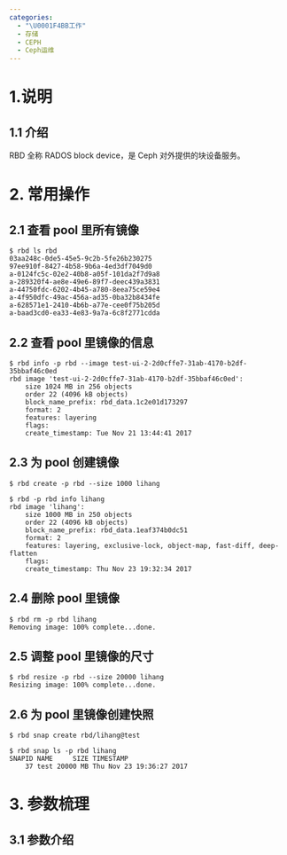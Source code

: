 ```yaml
---
categories:
  - "\U0001F4BB工作"
  - 存储
  - CEPH
  - Ceph运维
---
```

# 1.说明
## 1.1 介绍
RBD 全称 RADOS block device，是 Ceph 对外提供的块设备服务。

# 2. 常用操作
## 2.1 查看 pool 里所有镜像
```plain
$ rbd ls rbd
03aa248c-0de5-45e5-9c2b-5fe26b230275
97ee910f-8427-4b58-9b6a-4ed3df7049d0
a-0124fc5c-02e2-40b8-a05f-101da2f7d9a8
a-289320f4-ae8e-49e6-89f7-deec439a3831
a-44750fdc-6202-4b45-a780-8eea75ce59e4
a-4f950dfc-49ac-456a-ad35-0ba32b8434fe
a-628571e1-2410-4b6b-a77e-cee0f75b205d
a-baad3cd0-ea33-4e83-9a7a-6c8f2771cdda
```

## 2.2 查看 pool 里镜像的信息
```plain
$ rbd info -p rbd --image test-ui-2-2d0cffe7-31ab-4170-b2df-35bbaf46c0ed
rbd image 'test-ui-2-2d0cffe7-31ab-4170-b2df-35bbaf46c0ed':
    size 1024 MB in 256 objects
    order 22 (4096 kB objects)
    block_name_prefix: rbd_data.1c2e01d173297
    format: 2
    features: layering
    flags:
    create_timestamp: Tue Nov 21 13:44:41 2017
```

## 2.3 为 pool 创建镜像
```plain
$ rbd create -p rbd --size 1000 lihang
 
$ rbd -p rbd info lihang
rbd image 'lihang':
    size 1000 MB in 250 objects
    order 22 (4096 kB objects)
    block_name_prefix: rbd_data.1eaf374b0dc51
    format: 2
    features: layering, exclusive-lock, object-map, fast-diff, deep-flatten
    flags:
    create_timestamp: Thu Nov 23 19:32:34 2017
```

## 2.4 删除 pool 里镜像
```plain
$ rbd rm -p rbd lihang
Removing image: 100% complete...done.
```

## 2.5 调整 pool 里镜像的尺寸
```plain
$ rbd resize -p rbd --size 20000 lihang
Resizing image: 100% complete...done.
```

## 2.6 为 pool 里镜像创建快照
```plain
$ rbd snap create rbd/lihang@test
 
$ rbd snap ls -p rbd lihang
SNAPID NAME     SIZE TIMESTAMP
    37 test 20000 MB Thu Nov 23 19:36:27 2017
```

# 3. 参数梳理
## 3.1 参数介绍
